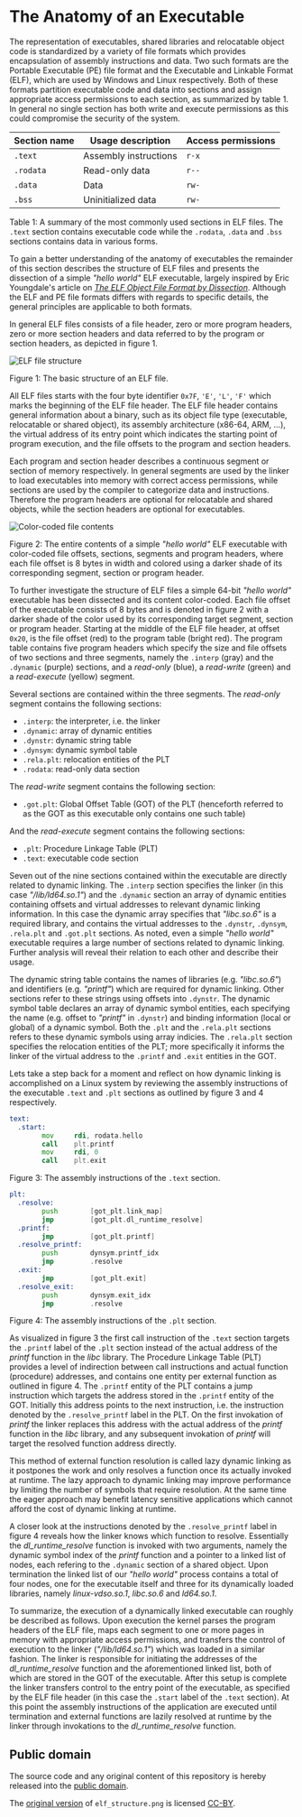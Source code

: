 # The Anatomy of an Executable

The representation of executables, shared libraries and relocatable object code is standardized by a variety of file formats which provides encapsulation of assembly instructions and data. Two such formats are the Portable Executable (PE) file format and the Executable and Linkable Format (ELF), which are used by Windows and Linux respectively. Both of these formats partition executable code and data into sections and assign appropriate access permissions to each section, as summarized by table 1. In general no single section has both write and execute permissions as this could compromise the security of the system.

|Section name | Usage description     | Access permissions|
|-------------|-----------------------|-------------------|
|`.text`      | Assembly instructions | `r-x`             |
|`.rodata`    | Read-only data        | `r--`             |
|`.data`      | Data                  | `rw-`             |
|`.bss`       | Uninitialized data    | `rw-`             |

Table 1: A summary of the most commonly used sections in ELF files. The `.text` section contains executable code while the `.rodata`, `.data` and `.bss` sections contains data in various forms.

To gain a better understanding of the anatomy of executables the remainder of this section describes the structure of ELF files and presents the dissection of a simple _"hello world"_ ELF executable, largely inspired by Eric Youngdale's article on _[The ELF Object File Format by Dissection](http://www.linuxjournal.com/article/1060)_. Although the ELF and PE file formats differs with regards to specific details, the general principles are applicable to both formats.

In general ELF files consists of a file header, zero or more program headers, zero or more section headers and data referred to by the program or section headers, as depicted in figure 1.

![ELF file structure](elf_structure.png)

Figure 1: The basic structure of an ELF file.

All ELF files starts with the four byte identifier `0x7F`, `'E'`, `'L'`, `'F'` which marks the beginning of the ELF file header. The ELF file header contains general information about a binary, such as its object file type (executable, relocatable or shared object), its assembly architecture (x86-64, ARM, …), the virtual address of its entry point which indicates the starting point of program execution, and the file offsets to the program and section headers.

Each program and section header describes a continuous segment or section of memory respectively. In general segments are used by the linker to load executables into memory with correct access permissions, while sections are used by the compiler to categorize data and instructions. Therefore the program headers are optional for relocatable and shared objects, while the section headers are optional for executables.

![Color-coded file contents](elf_dissection.png)

Figure 2: The entire contents of a simple _"hello world"_ ELF executable with color-coded file offsets, sections, segments and program headers, where each file offset is 8 bytes in width and colored using a darker shade of its corresponding segment, section or program header.

To further investigate the structure of ELF files a simple 64-bit _"hello world"_ executable has been dissected and its content color-coded. Each file offset of the executable consists of 8 bytes and is denoted in figure 2 with a darker shade of the color used by its corresponding target segment, section or program header. Starting at the middle of the ELF file header, at offset `0x20`, is the file offset (red) to the program table (bright red). The program table contains five program headers which specify the size and file offsets of two sections and three segments, namely the `.interp` (gray) and the `.dynamic` (purple) sections, and a _read-only_ (blue), a _read-write_ (green) and a _read-execute_ (yellow) segment.

Several sections are contained within the three segments. The _read-only_ segment contains the following sections:

* `.interp`: the interpreter, i.e. the linker
* `.dynamic`: array of dynamic entities
* `.dynstr`: dynamic string table
* `.dynsym`: dynamic symbol table
* `.rela.plt`: relocation entities of the PLT
* `.rodata`: read-only data section

The _read-write_ segment contains the following section:

* `.got.plt`: Global Offset Table (GOT) of the PLT (henceforth referred to as the GOT as this executable only contains one such table)

And the _read-execute_ segment contains the following sections:

* `.plt`: Procedure Linkage Table (PLT)
* `.text`: executable code section

Seven out of the nine sections contained within the executable are directly related to dynamic linking. The `.interp` section specifies the linker (in this case _"/lib/ld64.so.1"_) and the `.dynamic` section an array of dynamic entities containing offsets and virtual addresses to relevant dynamic linking information. In this case the dynamic array specifies that _"libc.so.6"_ is a required library, and contains the virtual addresses to the `.dynstr`, `.dynsym`, `.rela.plt` and `.got.plt` sections. As noted, even a simple _"hello world"_ executable requires a large number of sections related to dynamic linking. Further analysis will reveal their relation to each other and describe their usage.

The dynamic string table contains the names of libraries (e.g. _"libc.so.6"_) and identifiers (e.g. _"printf"_) which are required for dynamic linking. Other sections refer to these strings using offsets into `.dynstr`. The dynamic symbol table declares an array of dynamic symbol entities, each specifying the name (e.g. offset to _"printf"_ in `.dynstr`) and binding information (local or global) of a dynamic symbol. Both the `.plt` and the `.rela.plt` sections refers to these dynamic symbols using array indicies. The `.rela.plt` section specifies the relocation entities of the PLT; more specifically it informs the linker of the virtual address to the `.printf` and `.exit` entities in the GOT.

Lets take a step back for a moment and reflect on how dynamic linking is accomplished on a Linux system by reviewing the assembly instructions of the executable `.text` and `.plt` sections as outlined by figure 3 and 4 respectively.

```asm
text:
  .start:
        mov     rdi, rodata.hello
        call    plt.printf
        mov     rdi, 0
        call    plt.exit
```

Figure 3: The assembly instructions of the `.text` section.

```asm
plt:
  .resolve:
        push        [got_plt.link_map]
        jmp         [got_plt.dl_runtime_resolve]
  .printf:
        jmp         [got_plt.printf]
  .resolve_printf:
        push        dynsym.printf_idx
        jmp         .resolve
  .exit:
        jmp         [got_plt.exit]
  .resolve_exit:
        push        dynsym.exit_idx
        jmp         .resolve
```

Figure 4: The assembly instructions of the `.plt` section.

As visualized in figure 3 the first call instruction of the `.text` section targets the `.printf` label of the `.plt` section instead of the actual address of the _printf_ function in the _libc_ library. The Procedure Linkage Table (PLT) provides a level of indirection between call instructions and actual function (procedure) addresses, and contains one entity per external function as outlined in figure 4. The `.printf` entity of the PLT contains a jump instruction which targets the address stored in the `.printf` entity of the GOT. Initially this address points to the next instruction, i.e. the instruction denoted by the `.resolve_printf` label in the PLT. On the first invokation of _printf_ the linker replaces this address with the actual address of the _printf_ function in the _libc_ library, and any subsequent invokation of _printf_ will target the resolved function address directly.

This method of external function resolution is called lazy dynamic linking as it postpones the work and only resolves a function once its actually invoked at runtime. The lazy approach to dynamic linking may improve performance by limiting the number of symbols that require resolution. At the same time the eager approach may benefit latency sensitive applications which cannot afford the cost of dynamic linking at runtime.

A closer look at the instructions denoted by the `.resolve_printf` label in figure 4 reveals how the linker knows which function to resolve. Essentially the _dl_runtime_resolve_ function is invoked with two arguments, namely the dynamic symbol index of the _printf_ function and a pointer to a linked list of nodes, each refering to the `.dynamic` section of a shared object. Upon termination the linked list of our _"hello world"_ process contains a total of four nodes, one for the executable itself and three for its dynamically loaded libraries, namely _linux-vdso.so.1_, _libc.so.6_ and _ld64.so.1_.

To summarize, the execution of a dynamically linked executable can roughly be described as follows. Upon execution the kernel parses the program headers of the ELF file, maps each segment to one or more pages in memory with appropriate access permissions, and transfers the control of execution to the linker (_"/lib/ld64.so.1"_) which was loaded in a similar fashion. The linker is responsible for initiating the addresses of the _dl_runtime_resolve_ function and the aforementioned linked list, both of which are stored in the GOT of the executable. After this setup is complete the linker transfers control to the entry point of the executable, as specified by the ELF file header (in this case the `.start` label of the `.text` section). At this point the assembly instructions of the application are executed until termination and external functions are lazily resolved at runtime by the linker through invokations to the _dl_runtime_resolve_ function.

## Public domain

The source code and any original content of this repository is hereby released into the [public domain].

The [original version](https://en.wikipedia.org/wiki/File:Elf-layout--en.svg) of `elf_structure.png` is licensed [CC-BY].

[public domain]: https://creativecommons.org/publicdomain/zero/1.0/
[CC-BY]: https://creativecommons.org/licenses/by/4.0/
